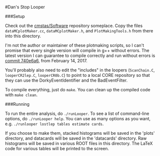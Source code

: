 #Dan's Stop Looper


###Setup

Check out the [cmstas/Software](https://github.com/cmstas/Software) repository someplace. Copy the files `dataMCplotMaker.cc`, `dataMCplotMaker.h`, and `PlotMakingTools.h` from there into this directory.

I'm not the author or maintainer of these plotmaking scripts, so I can't promise that every single version will compile in g++ without errors. The latest version I can guarantee to compile correctly and run without errors is [commit 740e6a6](https://github.com/cmstas/Software/tree/740e6a6da2ebc277cfff81d3b164b485ef80a817/dataMCplotMaker), from February 14, 2017.

You'll probably also need to edit the "includes" in the loopers (`ScanChain.C`, `looperCR2lep.C`, `looperCR0b.C`) to point to a local CORE repository so that they can use the DorkyEventIdentifier and the BadEventFilter.

To compile everything, just do `make`. You can clean up the compiled code with `make clean`.

###Running

To run the entire analysis, do `./runLooper`. To see a list of command-line options, do `./runLooper help`. You can use as many options as you want, e.g. `./runlooper lostlep tables estimate cards`.

If you choose to make them, stacked histograms will be saved in the 'plots' directory, and datacards will be saved in the 'datacards' directory. Raw histograms will be saved in various ROOT files in this directory. The LaTeX code for various tables will be printed to the screen.

